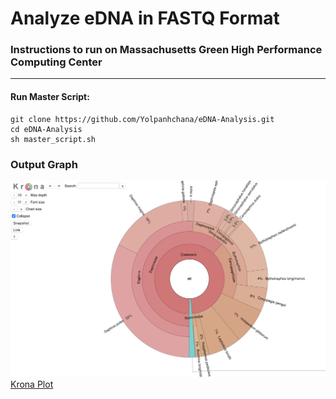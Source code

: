 # Analyze eDNA in FASTQ Format
### Instructions to run on Massachusetts Green High Performance Computing Center
  
***********************************************************************************


#### Run Master Script:
```
git clone https://github.com/Yolpanhchana/eDNA-Analysis.git
cd eDNA-Analysis
sh master_script.sh
```

### Output Graph
![Alt text](krona.png?raw=true "Krona Plot")
<a href="text.krona.html" title="Krona Plot">Krona Plot</a>
